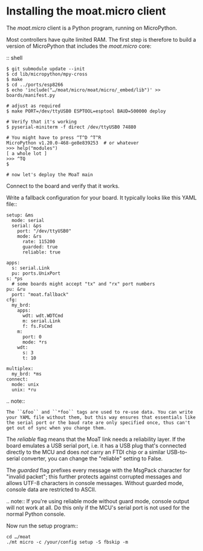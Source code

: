 Installing the moat.micro client
================================

The *moat.micro* client is a Python program, running on MicroPython.

Most controllers have quite limited RAM. The first step is therefore to
build a version of MicroPython that includes the *moat.micro* core:

:: shell

    $ git submodule update --init
    $ cd lib/micropython/mpy-cross
    $ make
    $ cd ../ports/esp8266
    $ echo 'include("…/moat/micro/moat/micro/_embed/lib")' >> boards/manifest.py

    # adjust as required
    $ make PORT=/dev/ttyUSB0 ESPTOOL=esptool BAUD=500000 deploy

    # Verify that it's working
    $ pyserial-miniterm -f direct /dev/ttyUSB0 74880

    # You might have to press ^T^D ^T^R
    MicroPython v1.20.0-468-ge8e839253  # or whatever
    >>> help("modules")
    [ a whole lot ]
    >>> ^TQ
    $

    # now let's deploy the MoaT main 

    

Connect to the board and verify that it works.

Write a fallback configuration for your board. It typically looks like
this YAML file::

    setup: &ms
      mode: serial
      serial: &ps
        port: "/dev/ttyUSB0"
        mode: &rs
          rate: 115200
          guarded: true
          reliable: true

    apps:
      s: serial.Link
      pu: ports.UnixPort
    s: *ps
      # some boards might accept "tx" and "rx" port numbers
    pu: &ru
      port: "moat.fallback"
    cfg:
      my_brd:
        apps:
          wdt: wdt.WDTCmd
          m: serial.Link
          f: fs.FsCmd
        m: 
          port: 0
          mode: *rs
        wdt:
          s: 3
          t: 10
    
    multiplex:
      my_brd: *ms
    connect:
      mode: unix
      unix: *ru

.. note::

    The ``&foo`` and ``*foo`` tags are used to re-use data. You can write
    your YAML file without them, but this way ensures that essentials like
    the serial port or the baud rate are only specified once, thus can't
    get out of sync when you change them.

The *reliable* flag means that the MoaT link needs a reliability layer.
If the board emulates a USB serial port, i.e. it has a USB plug that's
connected directly to the MCU and does *not* carry an FTDI chip or a
similar USB-to-serial converter, you can change the "reliable" setting to
False.

The *guarded* flag prefixes every message with the MsgPack character for
"invalid packet"; this further protects against corrupted messages and
allows UTF-8 characters in console messages. Without guarded mode, console
data are restricted to ASCII.

.. note::
    If you're using reliable mode without guard mode, console output will
    not work at all. Do this only if the MCU's serial port is not used
    for the normal Python console.

Now run the setup program::

    cd …/moat
    ./mt micro -c /your/config setup -S fbskip -m



